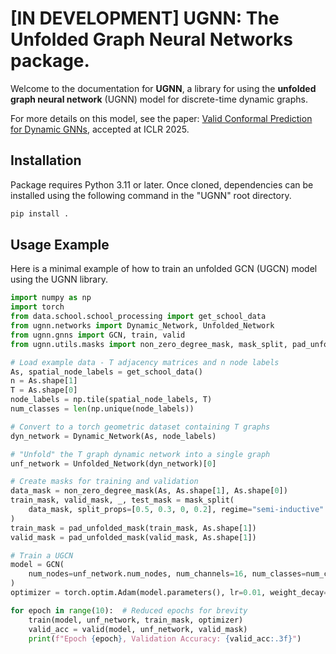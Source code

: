 # [IN DEVELOPMENT] UGNN: The Unfolded Graph Neural Networks package.

Welcome to the documentation for **UGNN**, a library for using the **unfolded graph neural network** (UGNN) model for discrete-time dynamic graphs.

For more details on this model, see the paper: [Valid Conformal Prediction for Dynamic GNNs](https://arxiv.org/abs/2405.19230), accepted at ICLR 2025.

## Installation

Package requires Python 3.11 or later. Once cloned, dependencies can be installed using the following command in the "UGNN" root directory.

```bash
pip install .
```

## Usage Example

Here is a minimal example of how to train an unfolded GCN (UGCN) model using the UGNN library.

```python
import numpy as np
import torch
from data.school.school_processing import get_school_data
from ugnn.networks import Dynamic_Network, Unfolded_Network
from ugnn.gnns import GCN, train, valid
from ugnn.utils.masks import non_zero_degree_mask, mask_split, pad_unfolded_mask

# Load example data - T adjacency matrices and n node labels
As, spatial_node_labels = get_school_data()
n = As.shape[1]
T = As.shape[0]
node_labels = np.tile(spatial_node_labels, T)
num_classes = len(np.unique(node_labels))

# Convert to a torch geometric dataset containing T graphs
dyn_network = Dynamic_Network(As, node_labels)

# "Unfold" the T graph dynamic network into a single graph
unf_network = Unfolded_Network(dyn_network)[0]

# Create masks for training and validation
data_mask = non_zero_degree_mask(As, As.shape[1], As.shape[0])
train_mask, valid_mask, _, test_mask = mask_split(
    data_mask, split_props=[0.5, 0.3, 0, 0.2], regime="semi-inductive"
)
train_mask = pad_unfolded_mask(train_mask, As.shape[1])
valid_mask = pad_unfolded_mask(valid_mask, As.shape[1])

# Train a UGCN
model = GCN(
    num_nodes=unf_network.num_nodes, num_channels=16, num_classes=num_classes, seed=123
)
optimizer = torch.optim.Adam(model.parameters(), lr=0.01, weight_decay=5e-4)

for epoch in range(10):  # Reduced epochs for brevity
    train(model, unf_network, train_mask, optimizer)
    valid_acc = valid(model, unf_network, valid_mask)
    print(f"Epoch {epoch}, Validation Accuracy: {valid_acc:.3f}")
```
